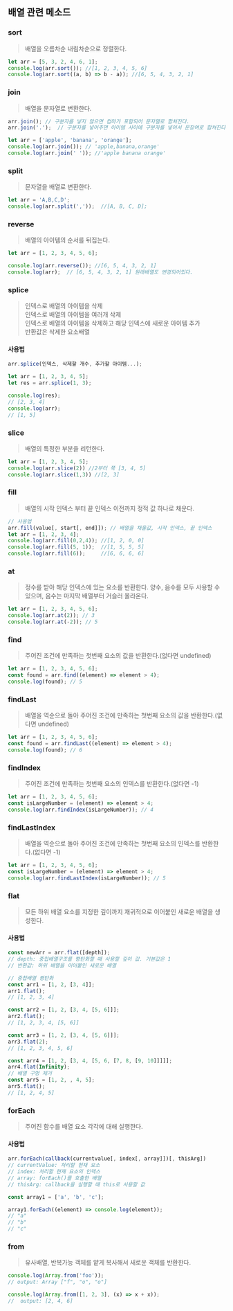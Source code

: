## 배열 관련 메소드

### sort
> 배열을 오름차순 내림차순으로 정렬한다.
```js
let arr = [5, 3, 2, 4, 6, 1];
console.log(arr.sort()); //[1, 2, 3, 4, 5, 6]
console.log(arr.sort((a, b) => b - a)); //[6, 5, 4, 3, 2, 1]
```

### join
> 배열을 문자열로 변환한다.
```js
arr.join(); // 구분자를 넣지 않으면 컴마가 포함되어 문자열로 합쳐진다.
arr.join('.');  // 구분자를 넣어주면 아이템 사이에 구분자를 넣어서 문장여로 합쳐진다.
```

```js
let arr = ['apple', 'banana', 'orange'];
console.log(arr.join()); // 'apple,banana,orange'
console.log(arr.join(' ')); //'apple banana orange'
```
### split
> 문자열을 배열로 변환한다.

```js
let arr = 'A,B,C,D';
console.log(arr.split(','));  //[A, B, C, D];
```
### reverse
> 배열의 아이템의 순서를 뒤집는다.

```js
let arr = [1, 2, 3, 4, 5, 6];

console.log(arr.reverse()); //[6, 5, 4, 3, 2, 1]
console.log(arr);  // [6, 5, 4, 3, 2, 1] 원래배열도 변경되어있다.
```

### splice
> 인덱스로 배열의 아이템을 삭제  
인덱스로 배열의 아이템을 여러개 삭제  
인덱스로 배열의 아이템을 삭제하고 해당 인덱스에 새로운 아이템 추가  
반환값은 삭제한 요소배열

#### 사용법
```js
arr.splice(인덱스, 삭제할 개수, 추가할 아이템...);
```

```js
let arr = [1, 2, 3, 4, 5];
let res = arr.splice(1, 3);

console.log(res);
// [2, 3, 4]
console.log(arr);
// [1, 5]
```

### slice
> 배열의 특정한 부분을 리턴한다.

```js
let arr = [1, 2, 3, 4, 5];
console.log(arr.slice(2)) //2부터 쭉 [3, 4, 5]
console.log(arr.slice(1,3)) //[2, 3]
```
### fill
> 배열의 시작 인덱스 부터 끝 인덱스 이전까지 정적 값 하나로 채운다.

```js
// 사용법
arr.fill(value[, start[, end]]); // 배열을 채울값, 시작 인덱스, 끝 인덱스
let arr = [1, 2, 3, 4];
console.log(arr.fill(0,2,4)); //[1, 2, 0, 0]
console.log(arr.fill(5, 1));  //[1, 5, 5, 5]
console.log(arr.fill(6));     //[6, 6, 6, 6]
```

### at
> 정수를 받아 해당 인덱스에 있는 요소를 반환한다.
> 양수, 음수를 모두 사용할 수 있으며, 음수는 마지막 배열부터 거슬러 올라온다.
```js
let arr = [1, 2, 3, 4, 5, 6];
console.log(arr.at(2)); // 3
console.log(arr.at(-2)); // 5
```

### find 
> 주어진 조건에 만족하는 첫번째 요소의 값을 반환한다.(없다면 undefined)
```js
let arr = [1, 2, 3, 4, 5, 6];
const found = arr.find((element) => element > 4);
console.log(found); // 5
```

### findLast
> 배열을 역순으로 돌아 주어진 조건에 만족하는 첫번째 요소의 값을 반환한다.(없다면 undefined)
```js
let arr = [1, 2, 3, 4, 5, 6];
const found = arr.findLast((element) => element > 4);
console.log(found); // 6
```

### findIndex
> 주어진 조건에 만족하는 첫번째 요소의 인덱스를 반환한다.(없다면 -1)

```js
let arr = [1, 2, 3, 4, 5, 6];
const isLargeNumber = (element) => element > 4;
console.log(arr.findIndex(isLargeNumber)); // 4
```

### findLastIndex
> 배열을 역순으로 돌아 주어진 조건에 만족하는 첫번째 요소의 인덱스를 반환한다.(없다면 -1)
```js
let arr = [1, 2, 3, 4, 5, 6];
const isLargeNumber = (element) => element > 4;
console.log(arr.findLastIndex(isLargeNumber)); // 5
```
### flat
> 모든 하위 배열 요소를 지정한 깊이까지 재귀적으로 이어붙인 새로운 배열을 생성한다.

#### 사용법 
```js
const newArr = arr.flat([depth]);
// depth: 중첩배열구조를 평탄화할 때 사용할 깊이 값. 기본값은 1
// 반환값: 하위 배열을 이어붙인 새로운 배열
```
```js
// 중첩배열 평탄화
const arr1 = [1, 2, [3, 4]];
arr1.flat();
// [1, 2, 3, 4]

const arr2 = [1, 2, [3, 4, [5, 6]]];
arr2.flat();
// [1, 2, 3, 4, [5, 6]]

const arr3 = [1, 2, [3, 4, [5, 6]]];
arr3.flat(2);
// [1, 2, 3, 4, 5, 6]

const arr4 = [1, 2, [3, 4, [5, 6, [7, 8, [9, 10]]]]];
arr4.flat(Infinity);
// 배열 구멍 제거
const arr5 = [1, 2, , 4, 5];
arr5.flat();
// [1, 2, 4, 5]

```
### forEach
> 주어진 함수를 배열 요소 각각에 대해 실행한다.
#### 사용법
```js
arr.forEach(callback(currentvalue[, index[, array]])[, thisArg])
// currentValue: 처리할 현재 요소
// index: 처리할 현재 요소의 인덱스
// array: forEach()를 호출한 배열
// thisArg: callback을 실행할 때 this로 사용할 값
```
```js
const array1 = ['a', 'b', 'c'];

array1.forEach((element) => console.log(element));
// "a"
// "b"
// "c"
```
### from
> 유사배열, 반복가능 객체를 얕게 복사해서 새로운 객체를 반환한다.
```js
console.log(Array.from('foo'));
// output: Array ["f", "o", "o"]

console.log(Array.from([1, 2, 3], (x) => x + x));
//  output: [2, 4, 6]

```